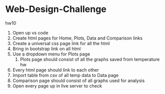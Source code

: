 # Web-Design-Challenge
hw10
1. Open up vs code 
2. Create html pages for Home, Plots, Data and Comparison links
3. Create a universal css page link for all the html
4. Bring in bootstrap link on all html 
5. Use a dropdown menu for Plots page
    1. Plots page should consist of all the graphs saved from temperature hw
6. Every html page should link to each other
7. Import table from csv of all temp data to Data page
8. Comparison page should consist of all graphs used for analysis
9. Open every page up in live server to check